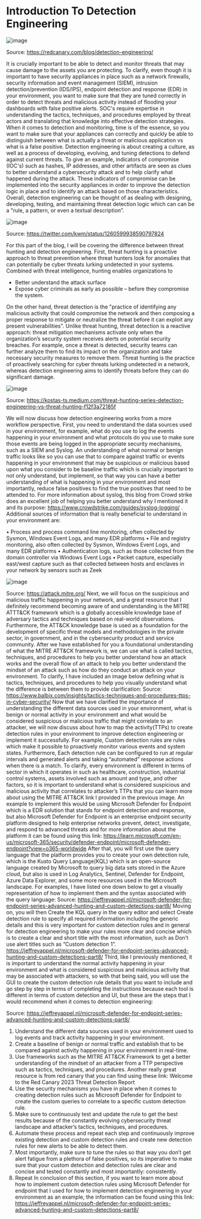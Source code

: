 
# Introduction To Detection Engineering

![image](https://github.com/enleak/enleak.github.io/assets/55566953/76bfb6c2-ceb1-4b71-ac4b-e3311b0c7572)

 
Source: https://redcanary.com/blog/detection-engineering/ 


It is crucially important to be able to detect and monitor threats that may cause damage to the assets you are protecting. To clarify, even though it is important to have security appliances in place such as a network firewalls, security information and event management (SIEM), intrusion detection/prevention (IDS/IPS), endpoint detection and response (EDR) in your environment, you want to make sure that they are tuned correctly in order to detect threats and malicious activity instead of flooding your dashboards with false positive alerts. SOC's require expertise in understanding the tactics, techniques, and procedures employed by threat actors and translating that knowledge into effective detection strategies. When it comes to detection and monitoring, time is of the essence, so you want to make sure that your appliances can correctly and quickly be able to distinguish between what is actually a threat or malicious application vs what is a false positive. Detection engineering is about creating a culture, as well as a process of developing, evolving, and tuning detections to defend against current threats. To give an example, indicators of compromise (IOC's) such as hashes, IP addresses, and other artifacts are seen as clues to better understand a cybersecurity attack and to help clarify what happened during the attack. These indicators of compromise can be implemented into the security appliances in order to improve the detection logic in place and to identify an attack based on those characteristics. Overall, detection engineering can be thought of as dealing with designing, developing, testing, and maintaining threat detection logic which can can be a "rule, a pattern, or even a textual description”.


 ![image](https://github.com/enleak/enleak.github.io/assets/55566953/22962552-a3cf-4494-bf12-d8d783fb2c1f)

Source: https://twitter.com/kwm/status/1260599938590797824 


For this part of the blog, I will be covering the difference between threat hunting and detection engineering. First, threat hunting is a proactive approach to threat prevention where threat hunters look for anomalies that can potentially be cyber threats lurking undetected in your systems. Combined with threat intelligence, hunting enables organizations to
 
+	Better understand the attack surface
+	Expose cyber criminals as early as possible – before they compromise the system.
  

On the other hand, threat detection is the "practice of identifying any malicious activity that could compromise the network and then composing a proper response to mitigate or neutralize the threat before it can exploit any present vulnerabilities". Unlike threat hunting, threat detection is a reactive approach: threat mitigation mechanisms activate only when the organization’s security system receives alerts on potential security breaches. For example, once a threat is detected, security teams can further analyze them to find its impact on the organization and take necessary security measures to remove them. Threat hunting is the practice of proactively searching for cyber threats lurking undetected in a network, whereas detection engineering aims to identify threats before they can do significant damage.

 ![image](https://github.com/enleak/enleak.github.io/assets/55566953/e054e40a-094d-4500-91cc-f107099ffd60)

Source: https://kostas-ts.medium.com/threat-hunting-series-detection-engineering-vs-threat-hunting-f12f3a72185f 


We will now discuss how detection engineering works from a more workflow perspective. First, you need to understand the data sources used in your environment, for example, what do you use to log the events happening in your environment and what protocols do you use to make sure those events are being logged in the appropriate security mechanisms, such as a SIEM and Syslog. An understanding of what normal or benign traffic looks like so you can use that to compare against traffic or events happening in your environment that may be suspicious or malicious based upon what you consider to be baseline traffic which is crucially important to not only understand, but implement, so that way you can have a better understanding of what is happening in your environment and most importantly, reduce false positives to find the true positives that need to be attended to. For more information about syslog, this blog from Crowd strike does an excellent job of helping you better understand why I mentioned it and its purpose: https://www.crowdstrike.com/guides/syslog-logging/ . Additional sources of information that is really beneficial to understand in your environment are:

•	Process and process command line monitoring, often collected by Sysmon, Windows Event Logs, and many EDR platforms
•	File and registry monitoring, also often collected by Sysmon, Windows Event Logs, and many EDR platforms
•	Authentication logs, such as those collected from the domain controller via Windows Event Logs
•	Packet capture, especially east/west capture such as that collected between hosts and enclaves in your network by sensors such as Zeek

![image](https://github.com/enleak/enleak.github.io/assets/55566953/145d9a03-a01f-49f2-bc30-50774663494f)

 
Source: https://attack.mitre.org/ 
Next, we will focus on the suspicious and malicious traffic happening in your network, and a great resource that I definitely recommend becoming aware of and understanding is the MITRE ATTT&CK framework which is a globally accessible knowledge base of adversary tactics and techniques based on real-world observations. Furthermore, the ATT&CK knowledge base is used as a foundation for the development of specific threat models and methodologies in the private sector, in government, and in the cybersecurity product and service community. After we have established for you a foundational understanding of what the MITRE ATT&CK framework is, we can use what is called tactics, techniques, and procedures to help you better understand how an attack works and the overall flow of an attack to help you better understand the mindset of an attack such as how do they conduct an attack on your environment. To clarify, I have included an image below defining what is tactics, techniques, and procedures to help you visually understand what the difference is between them to provide clarification:
Source: https://www.balbix.com/insights/tactics-techniques-and-procedures-ttps-in-cyber-security/ 
	Now that we have clarified the importance of understanding the different data sources used in your environment, what is benign or normal activity in your environment and what would be considered suspicious or malicious traffic that might correlate to an attacker, we will now discuss about how to map the activity(TTPs) to create detection rules in your environment to improve detection engineering or implement it successfully. For example, Custom detection rules are rules which make it possible to proactively monitor various events and system states. Furthermore, Each detection rule can be configured to run at regular intervals and generated alerts and taking “automated” response actions when there is a match. To clarify, every environment is different in terms of sector in which it operates in such as healthcare, construction, industrial control systems, assets involved such as amount and type, and other factors, so it is important to understand what is considered suspicious and malicious activity that correlates to attacker’s TTPs that you can learn more about using the MITRE ATT&CK link I provided in the previous image. An example to implement this would be using Microsoft Defender for Endpoint which is a EDR solution that stands for endpoint detection and response, but also Microsoft Defender for Endpoint is an enterprise endpoint security platform designed to help enterprise networks prevent, detect, investigate, and respond to advanced threats and for more information about the platform it can be found using this link: https://learn.microsoft.com/en-us/microsoft-365/security/defender-endpoint/microsoft-defender-endpoint?view=o365-worldwide After that, you will first use the query language that the platform provides you to create your own detection rule, which is the Kusto Query Language(KQL) which is an open-source language created by Microsoft to query big data sets stored in the Azure cloud, but also is used in Log Analytics, Sentinel, Defender for Endpoint, Azure Data Explorer, and some more resources used in the Microsoft landscape. For examples, I have listed one down below to get a visually representation of how to implement them and the syntax associated with the query language:
Source: https://jeffreyappel.nl/microsoft-defender-for-endpoint-series-advanced-hunting-and-custom-detections-part8/ 
Moving on, you will then Create the KQL query in the query editor and select Create detection rule to specify all required information including the generic details and this is very important for custom detection rules and in general for detection engineering to make your rules more clear and concise which is to create a clear and short title with the most information, such as Don’t use alert titles such as “Custom detection 1”.
https://jeffreyappel.nl/microsoft-defender-for-endpoint-series-advanced-hunting-and-custom-detections-part8/ Third, like I previously mentioned, it is important to understand the normal activity happening in your environment and what is considered suspicious and malicious activity that may be associated with attackers, so with that being said, you will use the GUI to create the custom detection rule details that you want to include and go step by step in terms of completing the instructions because each tool is different in terms of custom detection and UI, but these are the steps that I would recommend when it comes to detection engineering:
 





Source: https://jeffreyappel.nl/microsoft-defender-for-endpoint-series-advanced-hunting-and-custom-detections-part8/
1.	Understand the different data sources used in your environment used to log events and track activity happening in your environment.
2.	Create a baseline of benign or normal traffic and establish that to be compared against activity happening in your environment in real-time.
3.	Use frameworks such as the MITRE ATT&CK Framework to get a better understanding of the mindset of an attacker from a TTP perspective such as tactics, techniques, and procedures. Another really great resource is from red canary that you can find using these link: Welcome to the Red Canary 2023 Threat Detection Report
4.	Use the security mechanisms you have in place when it comes to creating detection rules such as Microsoft Defender for Endpoint to create the custom queries to correlate to a specific custom detection rule.
5.	Make sure to continuously test and update the rule to get the best results because of the constantly evolving cybersecurity threat landscape and attacker’s tactics, techniques, and procedures.
6.	Automate these process and repeat each step and continuously improve existing  detection and custom detection rules  and create new detection rules for new alerts to be able to detect them.
7.	Most importantly, make sure to tune the rules so that way you don’t get alert fatigue from a plethora of false positives, so its imperative to make sure that your custom detection and detection rules are clear and concise and tested constantly and most importantly: consistently.
8.	Repeat
In conclusion of this section, if you want to learn more about how to implement custom detection rules using Microsoft Defender for endpoint that I used for how to implement detection engineering in your environment as an example, the information can be found using this link: https://jeffreyappel.nl/microsoft-defender-for-endpoint-series-advanced-hunting-and-custom-detections-part8/
